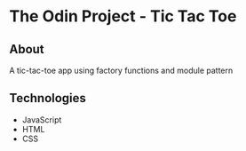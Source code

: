 # The Odin Project - Tic Tac Toe

## About
A tic-tac-toe app using factory functions and module pattern

## Technologies
- JavaScript
- HTML
- CSS